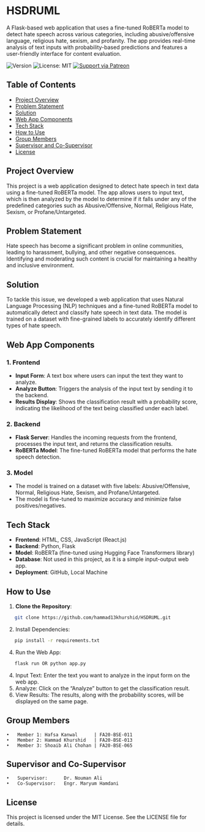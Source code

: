 # HSDRUML
A Flask-based web application that uses a fine-tuned RoBERTa model to detect hate speech across various categories, including abusive/offensive language, religious hate, sexism, and profanity. The app provides real-time analysis of text inputs with probability-based predictions and features a user-friendly interface for content evaluation.

![Version](https://img.shields.io/badge/version-1.0-blue.svg)
![License: MIT](https://img.shields.io/badge/License-MIT-yellow.svg)
[![Support via Patreon](https://img.shields.io/badge/Support%20me%20on-Patreon-orange.svg?logo=patreon)](https://www.patreon.com/hammadkhurshid)

## Table of Contents

- [Project Overview](#project-overview)
- [Problem Statement](#problem-statement)
- [Solution](#solution)
- [Web App Components](#web-app-components)
- [Tech Stack](#tech-stack)
- [How to Use](#how-to-use)
- [Group Members](#group-members)
- [Supervisor and Co-Supervisor](#supervisor-and-co-supervisor)
- [License](#license)

## Project Overview

This project is a web application designed to detect hate speech in text data using a fine-tuned RoBERTa model. The app allows users to input text, which is then analyzed by the model to determine if it falls under any of the predefined categories such as Abusive/Offensive, Normal, Religious Hate, Sexism, or Profane/Untargeted.

## Problem Statement

Hate speech has become a significant problem in online communities, leading to harassment, bullying, and other negative consequences. Identifying and moderating such content is crucial for maintaining a healthy and inclusive environment.

## Solution

To tackle this issue, we developed a web application that uses Natural Language Processing (NLP) techniques and a fine-tuned RoBERTa model to automatically detect and classify hate speech in text data. The model is trained on a dataset with fine-grained labels to accurately identify different types of hate speech.

## Web App Components

### 1. **Frontend**
   - **Input Form**: A text box where users can input the text they want to analyze.
   - **Analyze Button**: Triggers the analysis of the input text by sending it to the backend.
   - **Results Display**: Shows the classification result with a probability score, indicating the likelihood of the text being classified under each label.

### 2. **Backend**
   - **Flask Server**: Handles the incoming requests from the frontend, processes the input text, and returns the classification results.
   - **RoBERTa Model**: The fine-tuned RoBERTa model that performs the hate speech detection.

### 3. **Model**
   - The model is trained on a dataset with five labels: Abusive/Offensive, Normal, Religious Hate, Sexism, and Profane/Untargeted.
   - The model is fine-tuned to maximize accuracy and minimize false positives/negatives.

## Tech Stack

- **Frontend**: HTML, CSS, JavaScript (React.js)
- **Backend**: Python, Flask
- **Model**: RoBERTa (fine-tuned using Hugging Face Transformers library)
- **Database**: Not used in this project, as it is a simple input-output web app.
- **Deployment**: GitHub, Local Machine

## How to Use

1. **Clone the Repository**: 
```bash
   git clone https://github.com/hammad13khurshid/HSDRUML.git
```
2.	Install Dependencies:
```bash
   pip install -r requirements.txt
```
4.	Run the Web App:
```bash 
   flask run OR python app.py
```

4.	Input Text: Enter the text you want to analyze in the input form on the web app.
5.	Analyze: Click on the “Analyze” button to get the classification result.
6.	View Results: The results, along with the probability scores, will be displayed on the same page.

## Group Members

    •	Member 1: Hafsa Kanwal      | FA20-BSE-011
    •	Member 2: Hammad Khurshid   | FA20-BSE-013
    •	Member 3: Shoaib Ali Chohan | FA20-BSE-065

	
## Supervisor and Co-Supervisor

	•	Supervisor:      Dr. Nouman Ali
	•	Co-Supervisor:   Engr. Maryum Hamdani

## License

This project is licensed under the MIT License. See the LICENSE file for details.
